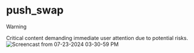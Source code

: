 # push_swap

> [!WARNING]  
> Critical content demanding immediate user attention due to potential risks.
![Screencast from 07-23-2024 03-30-59 PM](https://github.com/user-attachments/assets/7d870e18-7d3e-4955-841c-fe0c242b4708)
